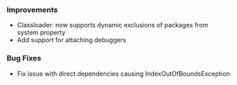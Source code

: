 ### Improvements

- Classloader: now supports dynamic exclusions of packages from system property
- Add support for attaching debuggers

### Bug Fixes

- Fix issue with direct dependencies causing IndexOutOfBoundsException
